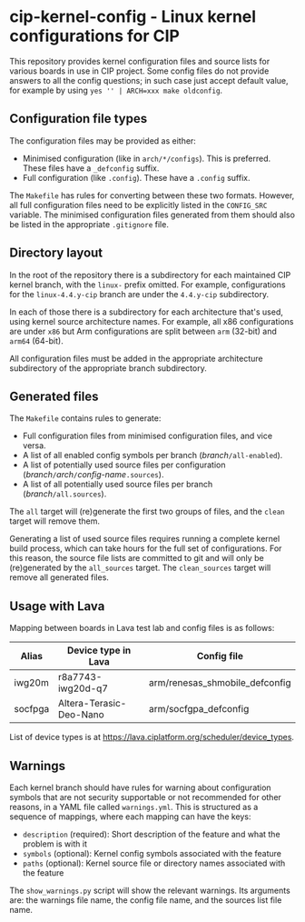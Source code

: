# cip-kernel-config - Linux kernel configurations for CIP

This repository provides kernel configuration files and source lists
for various boards in use in CIP project. Some config files do not
provide answers to all the config questions; in such case just accept
default value, for example by using `yes '' | ARCH=xxx make
oldconfig`.

## Configuration file types

The configuration files may be provided as either:

* Minimised configuration (like in `arch/*/configs`).  This is
  preferred.  These files have a `_defconfig` suffix.
* Full configuration (like `.config`).  These have a `.config` suffix.

The `Makefile` has rules for converting between these two formats.
However, all full configuration files need to be explicitly listed
in the `CONFIG_SRC` variable.  The minimised configuration files
generated from them should also be listed in the appropriate
`.gitignore` file.

## Directory layout

In the root of the repository there is a subdirectory for each
maintained CIP kernel branch, with the `linux-` prefix omitted.  For
example, configurations for the `linux-4.4.y-cip` branch are under the
`4.4.y-cip` subdirectory.

In each of those there is a subdirectory for each architecture that's
used, using kernel source architecture names.  For example, all x86
configurations are under `x86` but Arm configurations are split
between `arm` (32-bit) and `arm64` (64-bit).

All configuration files must be added in the appropriate architecture
subdirectory of the appropriate branch subdirectory.

## Generated files

The `Makefile` contains rules to generate:

* Full configuration files from minimised configuration files, and
  vice versa.
* A list of all enabled config symbols per branch
  (*branch*`/all-enabled`).
* A list of potentially used source files per configuration
  (*branch*`/`*arch*`/`*config-name*`.sources`).
* A list of all potentially used source files per branch
  (*branch*`/all.sources`).

The `all` target will (re)generate the first two groups of files,
and the `clean` target will remove them.

Generating a list of used source files requires running a complete
kernel build process, which can take hours for the full set of
configurations.  For this reason, the source file lists are committed
to git and will only be (re)generated by the `all_sources` target.
The `clean_sources` target will remove all generated files.

## Usage with Lava

Mapping between boards in Lava test lab and config files is as follows:

| Alias   | Device type in Lava     | Config file                    |
| ---     | ---                     | ---                            |
| iwg20m  | r8a7743-iwg20d-q7       | arm/renesas_shmobile_defconfig |
| socfpga | Altera-Terasic-Deo-Nano | arm/socfgpa_defconfig          |

List of device types is at <https://lava.ciplatform.org/scheduler/device_types>.

## Warnings

Each kernel branch should have rules for warning about configuration
symbols that are not security supportable or not recommended for other
reasons, in a YAML file called `warnings.yml`.  This is structured as
a sequence of mappings, where each mapping can have the keys:

* `description` (required): Short description of the feature and what
  the problem is with it
* `symbols` (optional): Kernel config symbols associated with the
  feature
* `paths` (optional): Kernel source file or directory names
  associated with the feature

The `show_warnings.py` script will show the relevant warnings.  Its
arguments are: the warnings file name, the config file name, and the
sources list file name.
